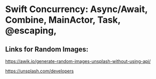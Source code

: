 Swift Concurrency: Async/Await, Combine, MainActor, Task, @escaping, 
============

Links for Random Images: 
------------------------
https://awik.io/generate-random-images-unsplash-without-using-api/ 

https://unsplash.com/developers

